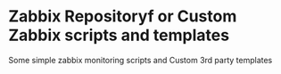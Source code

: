 # Zabbix Repositoryf or Custom Zabbix scripts and templates
Some simple zabbix monitoring scripts and Custom 3rd party templates
